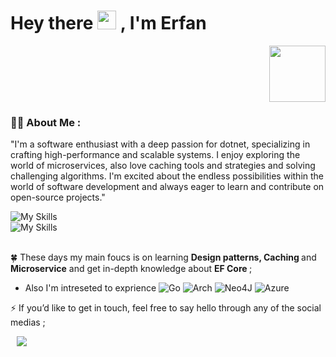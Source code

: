 <h1>
  Hey there
  <img src="https://media.giphy.com/media/hvRJCLFzcasrR4ia7z/giphy.gif" width="30px"/>
, I'm Erfan 
</h1>

<div id="header" align="right">
  <img src="https://media.giphy.com/media/M9gbBd9nbDrOTu1Mqx/giphy.gif" width="90"/>
</div>

### :man_technologist: About Me :
"I'm a software enthusiast with a deep passion for dotnet, specializing in crafting high-performance and scalable systems. I enjoy exploring the world of microservices, also love caching tools and strategies and solving challenging algorithms. I'm excited about the endless possibilities within the world of software development and always eager to learn and contribute on open-source projects."
<div>
   <img src="https://skillicons.dev/icons?i=cs,dotnet,git,docker&amp;theme=dark" alt="My Skills" style="max-width: 100%;">
  <br>
   <img src="https://img.shields.io/badge/Microsoft%20SQL%20Sever-CC2927?style=for-the-badge&logo=microsoft%20sql%20server&logoColor=white" alt="My Skills" style="max-width: 100%;">
 </div>
 <br>


:four_leaf_clover: These days my main foucs is on learning <strong>Design patterns, Caching </strong> and <strong>Microservice</strong> 
and get in-depth knowledge about <strong> EF Core </strong> ;

- Also I'm intreseted to exprience ![Go](https://img.shields.io/badge/go-%2300ADD8.svg?style=flat-square&logo=go&logoColor=white)
![Arch](https://img.shields.io/badge/Arch%20Linux-1793D1?logo=arch-linux&logoColor=fff&style=flat-square)
![Neo4J](https://img.shields.io/badge/Neo4j-008CC1?style=flat-square&logo=neo4j&logoColor=white)
![Azure](https://img.shields.io/badge/azure-%230072C6.svg?style=flat-square&logo=microsoftazure&logoColor=white)

⚡ If you’d like to get in touch, feel free to say hello through any of the social medias ;
<div align="left" style="margin-left: 10px;">
   <a href="mailto:erfanffa2020@gmail.com">
      <img src="https://img.shields.io/badge/Gmail-D14836?style=for-the-badge&logo=gmail&logoColor=white">
   </a>
</div>
